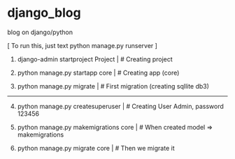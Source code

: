 # django_blog
blog on django/python

[ To run this, just text python manage.py runserver ]

1) django-admin startproject Project | # Creating project

2) python manage.py startapp core | # Creating app (core)

3) python manage.py migrate | # First migration (creating sqllite db3)

----------------------------------------------------------------------------

4) python manage.py createsuperuser | # Creating User Admin, password 123456

5) python manage.py makemigrations core | # When created model => makemigrations

6) python manage.py migrate core | # Then we migrate it
